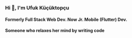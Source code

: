 ### Hi 👋, I'm Ufuk Küçüktopçu

#### Formerly Full Stack Web Dev. Now Jr. Mobile (Flutter) Dev.
#### Someone who relaxes her mind by writing code

